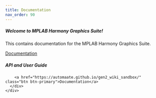 ```yaml
---
title: Documentation
nav_order: 90
---
```

<html lang="en">

<head>

<link rel='stylesheet' id='compiled.css-css'  href='https://mdbootstrap.com/wp-content/themes/mdbootstrap4/css/compiled-4.17.0.min.css?ver=4.17.0' type='text/css' media='all' />

</head>

<body>

<div class="row">
  <div class="col-sm-6 mb-3 mb-md-0">
    <div class="card">
      <div class="card-body">
        <h5 class="card-title">Welcome to MPLAB Harmony Graphics Suite!</h5>
        <p class="card-text">This contains documentation for the MPLAB Harmony Graphics Suite.</p>
        <a href="https://automaate.github.io/gen2_wiki_sandbox/docs/html/" class="btn btn-primary">Documentation</a>
      </div>
    </div>
  </div>
  <div class="col-sm-6">
    <div class="card">
      <div class="card-body">
        <h5 class="card-title">API and User Guide</h5>
        
        <a href="https://automaate.github.io/gen2_wiki_sandbox/" class="btn btn-primary">Documentation</a>
      </div>
    </div>
  </div>
</div>    </div>
  </div>
</div>  

</body>
